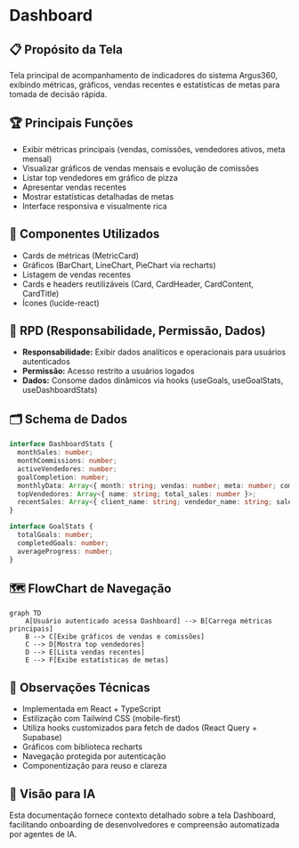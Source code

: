 # Dashboard

## 📋 Propósito da Tela
Tela principal de acompanhamento de indicadores do sistema Argus360, exibindo métricas, gráficos, vendas recentes e estatísticas de metas para tomada de decisão rápida.

## 🏆 Principais Funções
- Exibir métricas principais (vendas, comissões, vendedores ativos, meta mensal)
- Visualizar gráficos de vendas mensais e evolução de comissões
- Listar top vendedores em gráfico de pizza
- Apresentar vendas recentes
- Mostrar estatísticas detalhadas de metas
- Interface responsiva e visualmente rica

## 🧩 Componentes Utilizados
- Cards de métricas (MetricCard)
- Gráficos (BarChart, LineChart, PieChart via recharts)
- Listagem de vendas recentes
- Cards e headers reutilizáveis (Card, CardHeader, CardContent, CardTitle)
- Ícones (lucide-react)

## 🔄 RPD (Responsabilidade, Permissão, Dados)
- **Responsabilidade:** Exibir dados analíticos e operacionais para usuários autenticados
- **Permissão:** Acesso restrito a usuários logados
- **Dados:** Consome dados dinâmicos via hooks (useGoals, useGoalStats, useDashboardStats)

## 🗂️ Schema de Dados
```typescript
interface DashboardStats {
  monthSales: number;
  monthCommissions: number;
  activeVendedores: number;
  goalCompletion: number;
  monthlyData: Array<{ month: string; vendas: number; meta: number; comissoes: number }>;
  topVendedores: Array<{ name: string; total_sales: number }>;
  recentSales: Array<{ client_name: string; vendedor_name: string; sale_value: number; commission_amount: number; sale_date: string }>;
}

interface GoalStats {
  totalGoals: number;
  completedGoals: number;
  averageProgress: number;
}
```

## 🗺️ FlowChart de Navegação
```mermaid
graph TD
    A[Usuário autenticado acessa Dashboard] --> B[Carrega métricas principais]
    B --> C[Exibe gráficos de vendas e comissões]
    C --> D[Mostra top vendedores]
    D --> E[Lista vendas recentes]
    E --> F[Exibe estatísticas de metas]
```

## 📝 Observações Técnicas
- Implementada em React + TypeScript
- Estilização com Tailwind CSS (mobile-first)
- Utiliza hooks customizados para fetch de dados (React Query + Supabase)
- Gráficos com biblioteca recharts
- Navegação protegida por autenticação
- Componentização para reuso e clareza

## 🤖 Visão para IA
Esta documentação fornece contexto detalhado sobre a tela Dashboard, facilitando onboarding de desenvolvedores e compreensão automatizada por agentes de IA.
